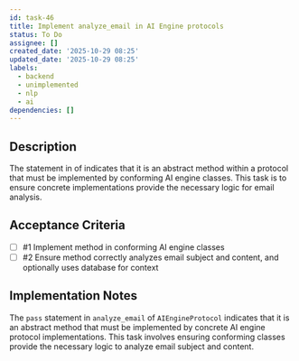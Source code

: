 ```yaml
---
id: task-46
title: Implement analyze_email in AI Engine protocols
status: To Do
assignee: []
created_date: '2025-10-29 08:25'
updated_date: '2025-10-29 08:25'
labels:
  - backend
  - unimplemented
  - nlp
  - ai
dependencies: []
---
```


## Description

<!-- SECTION:DESCRIPTION:BEGIN -->
The  statement in  of  indicates that it is an abstract method within a protocol that must be implemented by conforming AI engine classes. This task is to ensure concrete implementations provide the necessary logic for email analysis.
<!-- SECTION:DESCRIPTION:END -->

## Acceptance Criteria
<!-- AC:BEGIN -->
- [ ] #1 Implement  method in conforming AI engine classes
- [ ] #2 Ensure method correctly analyzes email subject and content, and optionally uses database for context
<!-- AC:END -->

## Implementation Notes

<!-- SECTION:NOTES:BEGIN -->
The `pass` statement in `analyze_email` of `AIEngineProtocol` indicates that it is an abstract method that must be implemented by concrete AI engine protocol implementations. This task involves ensuring conforming classes provide the necessary logic to analyze email subject and content.
<!-- SECTION:NOTES:END -->
